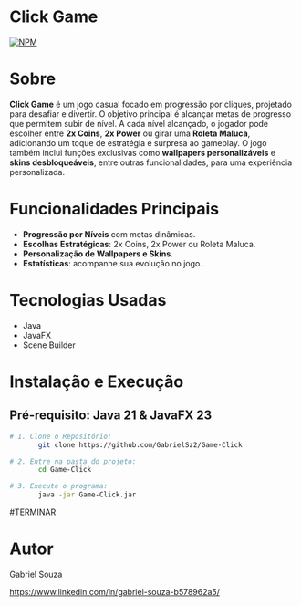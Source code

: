 # Click Game  
[![NPM](https://img.shields.io/npm/l/react)](https://github.com/GabrielSz2/Game-Click/blob/main/LICENSE)

# Sobre

**Click Game** é um jogo casual focado em progressão por cliques, projetado para desafiar e divertir. O objetivo principal é alcançar metas de progresso que permitem subir de nível. A cada nível alcançado, o jogador pode escolher entre **2x Coins**, **2x Power** ou girar uma **Roleta Maluca**, adicionando um toque de estratégia e surpresa ao gameplay. O jogo também inclui funções exclusivas como **wallpapers personalizáveis** e **skins desbloqueáveis**, entre outras funcionalidades, para uma experiência personalizada.

# Funcionalidades Principais
- **Progressão por Níveis** com metas dinâmicas.  
- **Escolhas Estratégicas**: 2x Coins, 2x Power ou Roleta Maluca.  
- **Personalização de Wallpapers e Skins**.  
- **Estatísticas**: acompanhe sua evolução no jogo.

# Tecnologias Usadas
- Java  
- JavaFX  
- Scene Builder 

# Instalação e Execução  
## Pré-requisito: Java 21 & JavaFX 23

```bash
# 1. Clone o Repositório:
       git clone https://github.com/GabrielSz2/Game-Click

# 2. Entre na pasta do projeto:
       cd Game-Click

# 3. Execute o programa:
       java -jar Game-Click.jar

```

#TERMINAR


# Autor
Gabriel Souza

https://www.linkedin.com/in/gabriel-souza-b578962a5/
